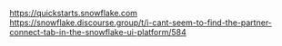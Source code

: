 https://quickstarts.snowflake.com <br>
https://snowflake.discourse.group/t/i-cant-seem-to-find-the-partner-connect-tab-in-the-snowflake-ui-platform/584
